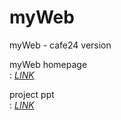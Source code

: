 # myWeb

myWeb - cafe24 version

 myWeb homepage  
 : [_LINK_]
 
 [_LINK_]:http://hje9418.cafe24.com 
 
  project ppt  
 : [_LINK_]
 
 [_LINK_]:https://docs.google.com/presentation/d/1t_H1DqfXyRqsqorfel1axaTEjAhrbHTTfm0tQ3QJMVs/edit#slide=id.p

